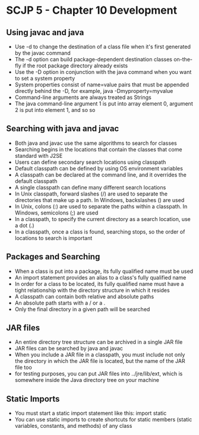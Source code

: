 # SCJP 5 - Chapter 10 Development## Using javac and java* Use -d to change the destination of a class file when it's first generated by the javac command* The -d option can build package-dependent destination classes on-the-fly if the root package directory already exists* Use the -D option in conjunction with the java command when you want to set a system property* System properties consist of name=value pairs that must be appended directly behind the -D, for example, java -Dmyproperty=myvalue* Command-line arguments are always treated as Strings* The java command-line argument 1 is put into array element 0, argument 2 is put into element 1, and so so## Searching with java and javac* Both java and javac use the same algorithms to search for classes* Searching begins in the locations that contain the classes that come standard with J2SE* Users can define secondary search locations using classpath* Default classpath can be defined  by using OS environment variables* A classpath can be declared at the command line, and it overrides the default classpath* A single classpath can define many different search locations* In Unix classpath, forward slashes (/) are used to separate the directories that make up a path. In Windows, backslashes (\) are used* In Unix, colons (:) are used to separate the paths within a classpath. In Windows, semicolons (;) are used* In a classpath, to specify the current directory as a search location, use a dot (.)* In a classpath, once a class is found, searching stops, so the order of locations to search is important## Packages and Searching* When a class is put into a package, its fully qualified name must be used* An import statement provides an alias to a class's fully qualified name* In order for a class to be located, its fully qualified name must have a tight relationship with the directory structure in which it resides* A classpath can contain both relative and absolute paths* An absolute path starts with a / or a \.* Only the final directory in a given path will be searched## JAR files* An entire directory tree structure can be archived in a single JAR file* JAR files can be searched by java and javac* When you include a JAR file in a classpath, you must include not only the directory in which the JAR file is located, but the name of the JAR file too* for testing purposes, you can put JAR files into ../jre/lib/ext, which is somewhere inside the Java directory tree on your machine## Static Imports* You must start a static import statement like this: import static* You can use static imports to create shortcuts for static members (static variables, constants, and methods) of any class